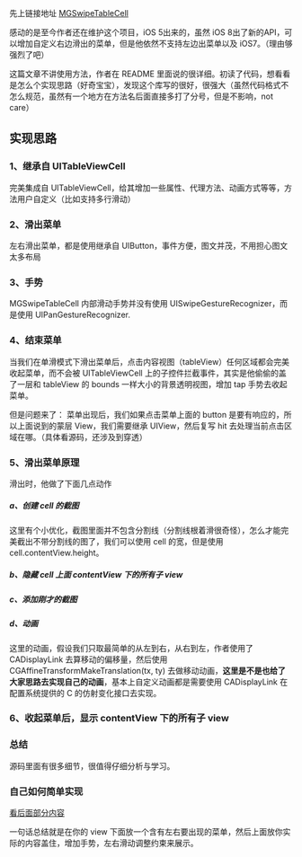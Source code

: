 先上链接地址 [MGSwipeTableCell](https://github.com/MortimerGoro/MGSwipeTableCell)

感动的是至今作者还在维护这个项目，iOS 5出来的，虽然 iOS 8出了新的API，可以增加自定义右边滑出的菜单，但是他依然不支持左边出菜单以及 iOS7。（理由够强烈了吧）

这篇文章不讲使用方法，作者在 README 里面说的很详细。初读了代码，想看看是怎么个实现思路（好奇宝宝），发现这个库写的很好，很强大（虽然代码格式不怎么规范，虽然有一个地方在方法名后面直接多打了分号，但是不影响，not care）


## 实现思路

### 1、继承自 UITableViewCell

完美集成自 UITableViewCell，给其增加一些属性、代理方法、动画方式等等，方法用户自定义（比如支持多行滑动）

### 2、滑出菜单

左右滑出菜单，都是使用继承自 UIButton，事件方便，图文并茂，不用担心图文太多布局

### 3、手势

MGSwipeTableCell 内部滑动手势并没有使用 UISwipeGestureRecognizer，而是使用 UIPanGestureRecognizer.


### 4、结束菜单

当我们在单滑模式下滑出菜单后，点击内容视图（tableView）任何区域都会完美收起菜单，而不会被 UITableViewCell 上的子控件拦截事件，其实是他偷偷的盖了一层和 tableView 的 bounds 一样大小的背景透明视图，增加 tap 手势去收起菜单。

但是问题来了：
菜单出现后，我们如果点击菜单上面的 button 是要有响应的，所以上面说到的蒙层 View，我们需要继承 UIView，然后复写 hit 去处理当前点击区域在哪。（具体看源码，还涉及到穿透）

### 5、滑出菜单原理

滑出时，他做了下面几点动作

##### a、创建 cell 的截图
这里有个小优化，截图里面并不包含分割线（分割线根着滑很奇怪），怎么才能完美截出不带分割线的图了，我们可以使用 cell 的宽，但是使用 cell.contentView.height。

##### b、隐藏 cell 上面 contentView 下的所有子 view

##### c、添加刚才的截图

##### d、动画
这里的动画，假设我们只取最简单的从左到右，从右到左，作者使用了 CADisplayLink 去算移动的偏移量，然后使用 CGAffineTransformMakeTranslation(tx, ty) 去做移动动画，**这里是不是也给了大家思路去实现自己的动画**，基本上自定义动画都是需要使用 CADisplayLink 在配置系统提供的 C 的仿射变化接口去实现。

### 6、收起菜单后，显示 contentView 下的所有子 view



### 总结

源码里面有很多细节，很值得仔细分析与学习。

### 自己如何简单实现

[看后面部分内容](http://www.aizhuanji.com/a/7w2dJdJW.html)

一句话总结就是在你的 view 下面放一个含有左右要出现的菜单，然后上面放你实际的内容盖住，增加手势，左右滑动调整约束来展示。

